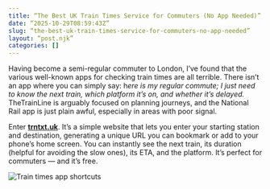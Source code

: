 ```yaml
---
title: “The Best UK Train Times Service for Commuters (No App Needed)”
date: “2025-10-29T08:59:43Z”
slug: “the-best-uk-train-times-service-for-commuters-no-app-needed”
layout: “post.njk”
categories: []
---
```




Having become a semi-regular commuter to London, I’ve found that the various well-known apps for checking train times are all terrible. There isn’t an app where you can simply say: h*ere is my regular commute; I just need to know the next train, which platform it’s on, and whether it’s delayed.*
TheTrainLine is arguably focused on planning journeys, and the National Rail app is just plain awful, especially in areas with poor signal.

Enter [**trntxt.uk**](https://trntxt.uk). It’s a simple website that lets you enter your starting station and destination, generating a unique URL you can bookmark or add to your phone’s home screen. You can instantly see the next train, its duration (helpful for avoiding the slow ones), its ETA, and the platform. It’s perfect for commuters — and it’s free.

 ![Train times app shortcuts](/img/train-times.png)

